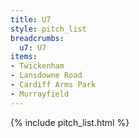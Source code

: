 ```yaml
---
title: U7
style: pitch_list
breadcrumbs:
  u7: U7
items:
- Twickenham
- Lansdowne Road
- Cardiff Arms Park
- Murrayfield
---
```


{% include pitch_list.html %}
